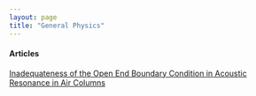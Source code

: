 ```yaml
---
layout: page
title: "General Physics"
---
```


#### Articles

[Inadequateness of the Open End Boundary Condition in Acoustic Resonance in Air Columns](/archives/general-physics/a1.pdf)